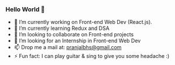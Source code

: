 ### Hello World 👋

- 🔭 I’m currently working on Front-end Web Dev (React.js).
- 🌱 I’m currently learning Redux and DSA
- 👯 I’m looking to collaborate on Front-end projects
- 🤔 I’m looking for an Internship in Front-end Web Dev
- 📫 Drop me a mail at: pranjalbhs@gmail.com
- ⚡ Fun fact: I can play guitar & sing to give you some headache :)

